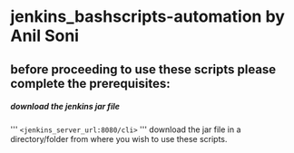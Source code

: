 # jenkins_bashscripts-automation by Anil Soni
## before proceeding to use these scripts please complete the prerequisites:
##### download the jenkins jar file 
'''
`<jenkins_server_url:8080/cli>`
'''
download the jar file in a directory/folder from where you wish to use these scripts.
